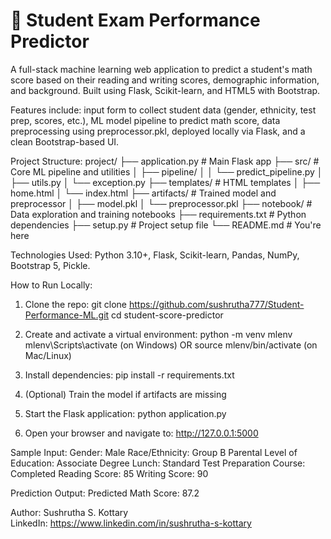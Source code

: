 # 🧠 Student Exam Performance Predictor

A full-stack machine learning web application to predict a student's math score based on their reading and writing scores, demographic information, and background. Built using Flask, Scikit-learn, and HTML5 with Bootstrap.

Features include: input form to collect student data (gender, ethnicity, test prep, scores, etc.), ML model pipeline to predict math score, data preprocessing using preprocessor.pkl, deployed locally via Flask, and a clean Bootstrap-based UI.

Project Structure:
project/
├── application.py             # Main Flask app
├── src/                       # Core ML pipeline and utilities
│   ├── pipeline/
│   │   └── predict_pipeline.py
│   ├── utils.py
│   └── exception.py
├── templates/                 # HTML templates
│   ├── home.html
│   └── index.html
├── artifacts/                 # Trained model and preprocessor
│   ├── model.pkl
│   └── preprocessor.pkl
├── notebook/                  # Data exploration and training notebooks
├── requirements.txt           # Python dependencies
├── setup.py                   # Project setup file
└── README.md                  # You're here

Technologies Used: Python 3.10+, Flask, Scikit-learn, Pandas, NumPy, Bootstrap 5, Pickle.

How to Run Locally:
1. Clone the repo:
   git clone https://github.com/sushrutha777/Student-Performance-ML.git
   cd student-score-predictor

2. Create and activate a virtual environment:
   python -m venv mlenv
   mlenv\Scripts\activate     (on Windows)
   OR
   source mlenv/bin/activate  (on Mac/Linux)

3. Install dependencies:
   pip install -r requirements.txt

4. (Optional) Train the model if artifacts are missing

5. Start the Flask application:
   python application.py

6. Open your browser and navigate to:
   http://127.0.0.1:5000

Sample Input:
Gender: Male
Race/Ethnicity: Group B
Parental Level of Education: Associate Degree
Lunch: Standard
Test Preparation Course: Completed
Reading Score: 85
Writing Score: 90

Prediction Output:
Predicted Math Score: 87.2

Author: Sushrutha S. Kottary  
LinkedIn: https://www.linkedin.com/in/sushrutha-s-kottary